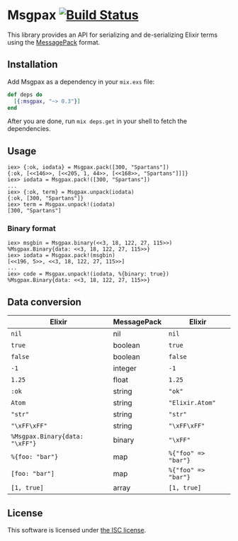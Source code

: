 # Msgpax [![Build Status](https://travis-ci.org/lexmag/msgpax.svg)](https://travis-ci.org/lexmag/msgpax)

This library provides an API for serializing and de-serializing Elixir terms using the [MessagePack](http://msgpack.org/) format.

## Installation

Add Msgpax as a dependency in your `mix.exs` file:

```elixir
def deps do
  [{:msgpax, "~> 0.3"}]
end
```

After you are done, run `mix deps.get` in your shell to fetch the dependencies.

## Usage

```iex
iex> {:ok, iodata} = Msgpax.pack([300, "Spartans"])
{:ok, [<<146>>, [<<205, 1, 44>>, [<<168>>, "Spartans"]]]}
iex> iodata = Msgpax.pack!([300, "Spartans"])
...
iex> {:ok, term} = Msgpax.unpack(iodata)
{:ok, [300, "Spartans"]}
iex> term = Msgpax.unpack!(iodata)
[300, "Spartans"]
```

### Binary format

```iex
iex> msgbin = Msgpax.binary(<<3, 18, 122, 27, 115>>)
%Msgpax.Binary{data: <<3, 18, 122, 27, 115>>}
iex> iodata = Msgpax.pack!(msgbin)
[<<196, 5>>, <<3, 18, 122, 27, 115>>]
...
iex> code = Msgpax.unpack!(iodata, %{binary: true})
%Msgpax.Binary{data: <<3, 18, 122, 27, 115>>}
```

## Data conversion

Elixir                         | MessagePack   | Elixir
------------------------------ | ------------- | -------------
`nil`                          | nil           | `nil`
`true`                         | boolean       | `true`
`false`                        | boolean       | `false`
`-1`                           | integer       | `-1`
`1.25`                         | float         | `1.25`
`:ok`                          | string        | `"ok"`
`Atom`                         | string        | `"Elixir.Atom"`
`"str"`                        | string        | `"str"`
`"\xFF\xFF"`                   | string        | `"\xFF\xFF"`
`%Msgpax.Binary{data: "\xFF"}` | binary        | `"\xFF"`
`%{foo: "bar"}`                | map           | `%{"foo" => "bar"}`
`[foo: "bar"]`                 | map           | `%{"foo" => "bar"}`
`[1, true]`                    | array         | `[1, true]`

## License

This software is licensed under [the ISC license](LICENSE).
